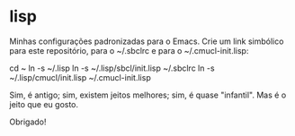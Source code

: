 # lisp
Minhas configurações padronizadas para o Emacs. Crie um link simbólico para este
repositório, para o ~/.sbclrc e para o ~/.cmucl-init.lisp:

 cd ~
 ln -s <repositorio> ~/.lisp
 ln -s ~/.lisp/sbcl/init.lisp ~/.sbclrc
 ln -s ~/.lisp/cmucl/init.lisp ~/.cmucl-init.lisp

Sim, é antigo; sim, existem jeitos melhores; sim, é quase "infantil". Mas é o jeito que eu gosto.

Obrigado!

